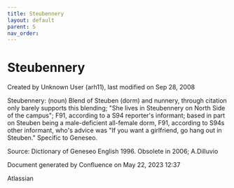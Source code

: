 ```yaml
---
title: Steubennery
layout: default
parent: S
nav_order:
---
```


# Steubennery

Created by  Unknown User (arh11), last modified on Sep 28, 2008

Steubennery: (noun) Blend of Steuben (dorm) and nunnery, through citation only barely supports this blending; &quot;She lives in Steubennery on North Side of the campus&quot;; F91, according to a S94 reporter's informant; based in part on Steuben being a male-deficient all-female dorm, F91, according to S94s other informant, who's advice was &quot;If you want a girlfriend, go hang out in Steuben.&quot; Specific to Geneseo.

Source: Dictionary of Geneseo English 1996. Obsolete in 2006; A.Dilluvio 

Document generated by Confluence on May 22, 2023 12:37

Atlassian
